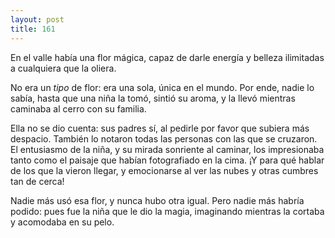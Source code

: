 ```yaml
---
layout: post
title: 161
---
```


En el valle había una flor mágica, capaz de darle energía y belleza ilimitadas a cualquiera que la oliera.

No era un _tipo_ de flor: era una sola, única en el mundo. Por ende, nadie lo sabía, hasta que una niña la tomó, sintió su aroma, y la llevó mientras caminaba al cerro con su familia.

Ella no se dio cuenta: sus padres sí, al pedirle por favor que subiera más despacio.
También lo notaron todas las personas con las que se cruzaron. El entusiasmo de la niña, y su mirada sonriente al caminar, los impresionaba tanto como el paisaje que habían fotografiado en la cima. ¡Y para qué hablar de los que la vieron llegar, y emocionarse al ver las nubes y otras cumbres tan de cerca!

Nadie más usó esa flor, y nunca hubo otra igual. Pero nadie más habría podido: pues fue la niña que le dio la magia, imaginando mientras la cortaba y acomodaba en su pelo.
